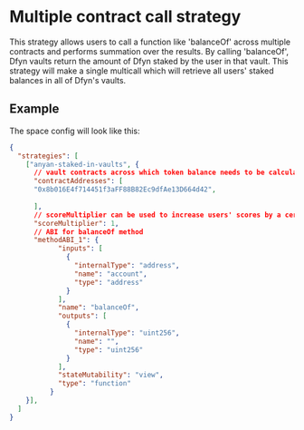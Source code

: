 # Multiple contract call strategy

This strategy allows users to call a function like 'balanceOf' across multiple contracts and performs summation over the results. By calling 'balanceOf', Dfyn vaults return the amount of Dfyn staked by the user in that vault. This strategy will make a single multicall which will retrieve all users' staked balances in all of Dfyn's vaults. 

## Example

The space config will look like this:

```JSON
{
  "strategies": [
    ["anyan-staked-in-vaults", {
      // vault contracts across which token balance needs to be calculated
      "contractAddresses": [
      "0x8b016E4f714451f3aFF88B82Ec9dfAe13D664d42", 
  
      ], 
      // scoreMultiplier can be used to increase users' scores by a certain magnitude
      "scoreMultiplier": 1,
      // ABI for balanceOf method
      "methodABI_1": {
            "inputs": [
              {
                "internalType": "address",
                "name": "account",
                "type": "address"
              }
            ],
            "name": "balanceOf",
            "outputs": [
              {
                "internalType": "uint256",
                "name": "",
                "type": "uint256"
              }
            ],
            "stateMutability": "view",
            "type": "function"
          }
    }],
  ]
}
```
